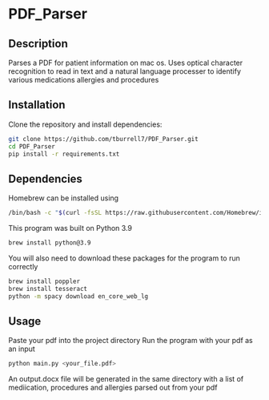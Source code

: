 # PDF_Parser

## Description

Parses a PDF for patient information on mac os. Uses optical character recognition to read in text and a natural language processer to identify various medications allergies and procedures

## Installation

Clone the repository and install dependencies:

```bash
git clone https://github.com/tburrell7/PDF_Parser.git
cd PDF_Parser
pip install -r requirements.txt
```

## Dependencies

Homebrew can be installed using
```bash
/bin/bash -c "$(curl -fsSL https://raw.githubusercontent.com/Homebrew/install/HEAD/install.sh)"
```

This program was built on Python 3.9
```bash
brew install python@3.9
```

You will also need to download these packages for the program to run correctly
```bash
brew install poppler
brew install tesseract
python -m spacy download en_core_web_lg
```

## Usage

Paste your pdf into the project directory
Run the program with your pdf as an input
```bash
python main.py <your_file.pdf>
```

An output.docx file will be generated in the same directory with a list of mediication, procedures and allergies parsed out from your pdf